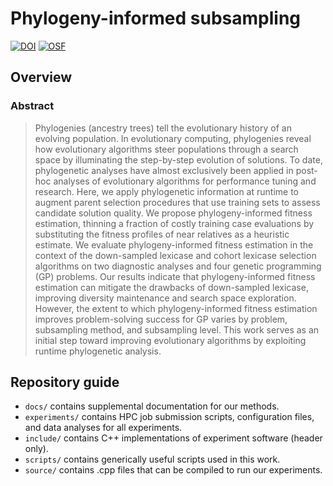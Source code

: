 # Phylogeny-informed subsampling

<!-- [![supplemental](https://img.shields.io/badge/go%20to-supplemental%20material-ff69b4)](https://lalejini.com/GPTP-2023-phylogeny-informed-evaluation/bookdown/book/) -->
[![DOI](https://zenodo.org/badge/DOI/10.5281/zenodo.10576330.svg)](https://doi.org/10.5281/zenodo.10576330)
[![OSF](https://img.shields.io/badge/data%20%40%20OSF-10.17605%2FOSF.IO%2FH3F52-blue)](https://osf.io/h3f52/)

## Overview

### Abstract

> Phylogenies (ancestry trees) tell the evolutionary history of an evolving population.
  In evolutionary computing, phylogenies reveal how evolutionary algorithms steer populations through a search space by illuminating the step-by-step evolution of solutions.
  To date, phylogenetic analyses have almost exclusively been applied in post-hoc analyses of evolutionary algorithms for performance tuning and research.
  Here, we apply phylogenetic information at runtime to augment parent selection procedures that use training sets to assess candidate solution quality.
  We propose phylogeny-informed fitness estimation, thinning a fraction of costly training case evaluations by substituting the fitness profiles of near relatives as a heuristic estimate.
  We evaluate phylogeny-informed fitness estimation in the context of the down-sampled lexicase and cohort lexicase selection algorithms on two diagnostic analyses and four genetic programming (GP) problems.
  Our results indicate that phylogeny-informed fitness estimation can mitigate the drawbacks of down-sampled lexicase, improving diversity maintenance and search space exploration.
  However, the extent to which phylogeny-informed fitness estimation improves problem-solving success for GP varies by problem, subsampling method, and subsampling level.
  This work serves as an initial step toward improving evolutionary algorithms by exploiting runtime phylogenetic analysis.

## Repository guide

- `docs/` contains supplemental documentation for our methods.
- `experiments/` contains HPC job submission scripts, configuration files, and data analyses for all experiments.
- `include/` contains C++ implementations of experiment software (header only).
- `scripts/` contains generically useful scripts used in this work.
- `source/` contains .cpp files that can be compiled to run our experiments.

